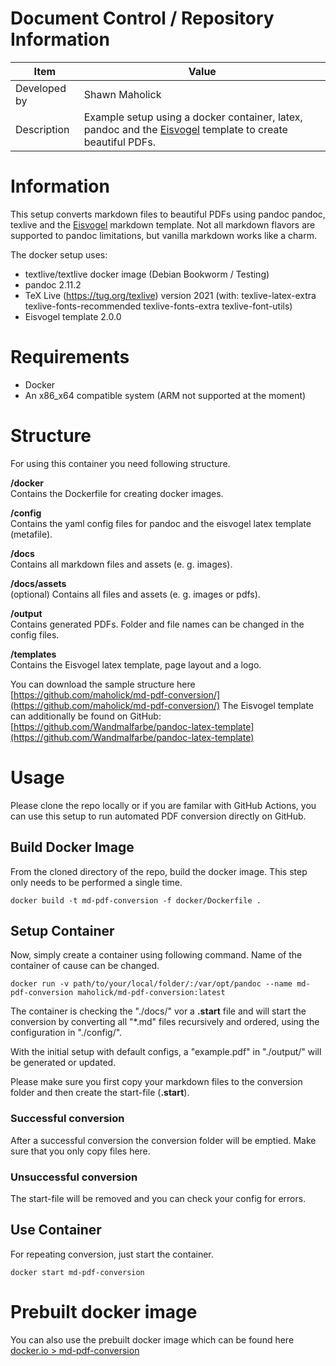 # Document Control / Repository Information
Item | Value 
--- | ---
Developed by | Shawn Maholick
Description | Example setup using a docker container, latex, pandoc and the [Eisvogel](https://github.com/Wandmalfarbe/pandoc-latex-template) template to create beautiful PDFs.

# Information

This setup converts markdown files to beautiful PDFs using pandoc pandoc, texlive and the [Eisvogel](https://github.com/Wandmalfarbe/pandoc-latex-template) markdown template. Not all markdown flavors are
supported to pandoc limitations, but vanilla markdown works like a charm.

The docker setup uses:

- textlive/textlive docker image (Debian Bookworm / Testing)
- pandoc 2.11.2
- TeX Live (https://tug.org/texlive) version 2021 (with: texlive-latex-extra texlive-fonts-recommended texlive-fonts-extra texlive-font-utils)
- Eisvogel template 2.0.0

# Requirements

- Docker
- An x86_x64 compatible system (ARM not supported at the moment)

# Structure

For using this container you need following structure.

**/docker**  
Contains the Dockerfile for creating docker images.

**/config**  
Contains the yaml config files for pandoc and the eisvogel latex template (metafile).

**/docs**  
Contains all markdown files and assets (e. g. images).

**/docs/assets**  
(optional) Contains all files and assets (e. g. images or pdfs).

**/output**  
Contains generated PDFs. Folder and file names can be changed in the config files.

**/templates**  
Contains the Eisvogel latex template, page layout and a logo.

You can download the sample structure here [https://github.com/maholick/md-pdf-conversion/](https://github.com/maholick/md-pdf-conversion/)
The Eisvogel template can additionally be found on GitHub: [https://github.com/Wandmalfarbe/pandoc-latex-template](https://github.com/Wandmalfarbe/pandoc-latex-template)

# Usage

Please clone the repo locally or if you are familar with GitHub Actions, you can use this setup
to run automated PDF conversion directly on GitHub.

## Build Docker Image

From the cloned directory of the repo, build the docker image. This step only needs to be performed a single time.

```
docker build -t md-pdf-conversion -f docker/Dockerfile .
```

## Setup Container

Now, simply create a container using following command. Name of the container of cause can be changed.

```
docker run -v path/to/your/local/folder/:/var/opt/pandoc --name md-pdf-conversion maholick/md-pdf-conversion:latest
```

The container is checking the "./docs/" vor a __.start__ file and will start the conversion by converting all "*.md" files recursively and ordered,
using the configuration in "./config/". 

With the initial setup with default configs, a "example.pdf" in "./output/" will be generated or updated.

Please make sure you first copy your markdown files to the conversion folder and then create the start-file (__.start__).

### Successful conversion
After a successful conversion the conversion folder will be emptied. Make sure that you only copy files here.

### Unsuccessful conversion
The start-file will be removed and you can check your config for errors.

## Use Container

For repeating conversion, just start the container.

```
docker start md-pdf-conversion
```

# Prebuilt docker image

You can also use the prebuilt docker image which can be found here [docker.io > md-pdf-conversion](https://hub.docker.com/r/maholick/md-pdf-conversion)

